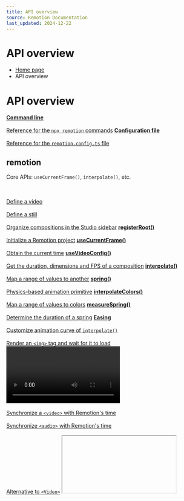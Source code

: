 ```yaml
---
title: API overview
source: Remotion Documentation
last_updated: 2024-12-22
---
```


# API overview

- [Home page](/)
- API overview

# API overview

[**Command line** \
\
Reference for the `npx remotion` commands](/docs/cli) [**Configuration file** \
\
Reference for the `remotion.config.ts` file](/docs/config)

## remotion

Core APIs: `useCurrentFrame()`, `interpolate()`, etc.

[**<Composition>** \
\
Define a video](/docs/composition) [**<Still>** \
\
Define a still](/docs/still) [**<Folder>** \
\
Organize compositions in the Studio sidebar](/docs/folder) [**registerRoot()** \
\
Initialize a Remotion project](/docs/register-root) [**useCurrentFrame()** \
\
Obtain the current time](/docs/use-current-frame) [**useVideoConfig()** \
\
Get the duration, dimensions and FPS of a composition](/docs/use-video-config) [**interpolate()** \
\
Map a range of values to another](/docs/interpolate) [**spring()** \
\
Physics-based animation primitive](/docs/spring) [**interpolateColors()** \
\
Map a range of values to colors](/docs/interpolate-colors) [**measureSpring()** \
\
Determine the duration of a spring](/docs/measure-spring) [**Easing** \
\
Customize animation curve of `interpolate()`](/docs/easing) [**<Img>** \
\
Render an `<img>` tag and wait for it to load](/docs/img) [**<Video>** \
\
Synchronize a `<video>` with Remotion's time](/docs/video) [**<Audio>** \
\
Synchronize `<audio>` with Remotion's time](/docs/audio) [**<OffthreadVideo>** \
\
Alternative to `<Video>`](/docs/offthreadvideo) [**<IFrame>** \
\
Render an `<iframe>` tag and wait for it to load](/docs/iframe) [**<Sequence>** \
\
Time-shifts it's children](/docs/sequence) [**<Series>** \
\
Display contents after another](/docs/series) [**<Freeze>** \
\
Freeze some content in time](/docs/freeze) [**<Loop>** \
\
Play some content repeatedly](/docs/loop) [**delayRender()** \
\
Block a render from continuing](/docs/delay-render) [**continueRender()** \
\
Unblock a render](/docs/continue-render) [**cancelRender()** \
\
Abort an error](/docs/cancel-render) [**getInputProps()** \
\
Receive the user-defined input data](/docs/get-input-props) [**getRemotionEnvironment()** \
\
Determine if you are currently previewing or rendering](/docs/get-remotion-environment) [**staticFile()** \
\
Access file from `public/` folder](/docs/staticfile) [**<AbsoluteFill>** \
\
Position content absolutely and in full size](/docs/absolute-fill) [**VERSION** \
\
Get the current version of Remotion](/docs/version)

## @remotion/bundler

Create a Webpack bundle from Node.JS

[**bundle()** \
\
Create a Webpack bundle](/docs/bundle)

## @remotion/player

Play a Remotion video in the browser.

[**<Player>** \
\
Embed a Remotion composition in a web app](/docs/player/player) [**<Thumbnail>** \
\
Embed a still in a web app](/docs/player/thumbnail)

## @remotion/lambda

Render videos and stills on AWS Lambda

[**estimatePrice()** \
\
Estimate the price of a render](/docs/lambda/estimateprice) [**deployFunction()** \
\
Create a new function in AWS Lambda](/docs/lambda/deployfunction) [**deleteFunction()** \
\
Delete a function in AWS Lambda](/docs/lambda/deletefunction) [**getFunctionInfo()** \
\
Gets information about a function](/docs/lambda/getfunctioninfo) [**getFunctions()** \
\
Lists available Remotion Lambda functions](/docs/lambda/getfunctions) [**getCompositionsOnLambda()** \
\
Gets list of compositions inside a Lambda function](/docs/lambda/getcompositionsonlambda) [**deleteSite()** \
\
Delete a bundle from S3](/docs/lambda/deletesite) [**deploySite()** \
\
Bundle and upload a site to S3](/docs/lambda/deploysite) [**getAwsClient()** \
\
Access the AWS SDK directly](/docs/lambda/getawsclient) [**getRegions()** \
\
Get all available regions](/docs/lambda/getregions) [**getSites()** \
\
Get all available sites](/docs/lambda/getsites) [**downloadMedia()** \
\
Download a render artifact from S3](/docs/lambda/downloadmedia) [**getUserPolicy()** \
\
Get the policy JSON for your AWS user](/docs/lambda/getuserpolicy) [**getRolePolicy()** \
\
Get the policy JSON for your AWS role](/docs/lambda/getrolepolicy) [**getOrCreateBucket()** \
\
Ensure a Remotion S3 bucket exists](/docs/lambda/getorcreatebucket) [**getRenderProgress()** \
\
Query the progress of a render](/docs/lambda/getrenderprogress) [**presignUrl()** \
\
Make a private file public to those with the link](/docs/lambda/presignurl) [**renderMediaOnLambda()** \
\
Trigger a video or audio render](/docs/lambda/rendermediaonlambda) [**renderStillOnLambda()** \
\
Trigger a still render](/docs/lambda/renderstillonlambda) [**simulatePermissions()** \
\
Ensure permissions are correctly set up](/docs/lambda/simulatepermissions) [**speculateFunctionName()** \
\
Get the lambda function name based on its configuration](/docs/lambda/speculatefunctionname) [**validateWebhookSignature()** \
\
Validate an incoming webhook request is authentic](/docs/lambda/validatewebhooksignature)

## @remotion/cloudrun

Render videos and stills on GCP Cloud Run

[**getServiceInfo()** \
\
Gets information about a service](/docs/cloudrun/getserviceinfo) [**deployService()** \
\
Create a new service in GCP Cloud Run](/docs/cloudrun/deployservice) [**deleteService()** \
\
Delete a service in GCP Cloud Run](/docs/cloudrun/deleteservice) [**getServices()** \
\
Lists available Remotion Cloud Run services](/docs/cloudrun/getservices) [**speculateServiceName()** \
\
Speculate a service name based on its configuration](/docs/cloudrun/speculateservicename) [**getRegions()** \
\
Get all available regions](/docs/cloudrun/getregions) [**deploySite()** \
\
Bundle and upload a site to Cloud Storage](/docs/cloudrun/deploysite) [**deleteSite()** \
\
Delete a bundle from Cloud Storage](/docs/cloudrun/deletesite) [**getSites()** \
\
Get all available sites from Cloud Storage](/docs/cloudrun/getsites) [**getOrCreateBucket()** \
\
Ensure a Remotion Cloud Storage bucket exists](/docs/cloudrun/getorcreatebucket) [**renderMediaOnCloudrun()** \
\
Trigger a video or audio render](/docs/cloudrun/rendermediaoncloudrun) [**renderStillOnCloudrun()** \
\
Trigger a still render](/docs/cloudrun/renderstilloncloudrun) [**testPermissions()** \
\
Ensure permissions are correctly set up in GCP](/docs/cloudrun/testpermissions)

## @remotion/captions

Common operations for subtitles.

[**Caption** \
\
An object shape for captions](/docs/captions/caption) [**parseSrt()** \
\
Parse a .srt file into a `Caption` array](/docs/captions/parse-srt) [**serializeSrt()** \
\
Serialize a .srt file into a `Caption` array](/docs/captions/serialize-srt) [**createTikTokStyleCaptions()** \
\
Structure the captions for TikTok-style display](/docs/captions/create-tiktok-style-captions)

## @remotion/gif

Include a GIF in your video.

[**<Gif>** \
\
Render a GIF](/docs/gif/gif) [**getGifDurationInSeconds()** \
\
Get the runtime of a GIF](/docs/gif/get-gif-duration-in-seconds) [**preloadGif()** \
\
Prepare a GIF for displaying in the Player](/docs/gif/preload-gif)

## @remotion/media-utils

Obtain info about video and audio.

[**audioBufferToDataUrl()** \
\
Serialize an audio buffer](/docs/audio-buffer-to-data-url) [**getAudioData()** \
\
Get metadata of an audio source](/docs/get-audio-data) [**getAudioDurationInSeconds()** \
\
Get the duration of an audio source](/docs/get-audio-duration-in-seconds) [**getVideoMetadata()** \
\
Get metadata of a video source](/docs/get-video-metadata) [**getWaveformPortion()** \
\
Trims audio data into a waveform](/docs/get-waveform-portion) [**useAudioData()** \
\
`getAudioData()` as a hook](/docs/use-audio-data) [**useWindowedAudioData()** \
\
Optimized for fetching only current data, works only with `.wav`](/docs/use-windowed-audio-data) [**visualizeAudio()** \
\
Processes a waveform for visualization](/docs/visualize-audio)

## @remotion/animation-utils

Obtain info about video and audio.

[**makeTransform()** \
\
Create a value for the CSS `transform` property](/docs/animation-utils/make-transform) [**interpolateStyles()** \
\
Map a range of values to CSS `style` values](/docs/animation-utils/interpolate-styles)

## @remotion/tailwind

Webpack override for using TailwindCSS

[**enableTailwind()** \
\
Override the Webpack config to enable TailwindCSS](/docs/tailwind/enable-tailwind)

## @remotion/enable-scss

Webpack override for enabling SASS/SCSS

[**enableScss()** \
\
Override the Webpack config to enable SCSS](/docs/enable-scss/enable-scss)

## @remotion/three

Create 3D videos using React Three Fiber

[**<ThreeCanvas>** \
\
A wrapper for React Three Fiber' Canvas](/docs/three-canvas) [**useVideoTexture(** \
\
Use a video in React Three Fiber](/docs/use-video-texture) [**useOffthreadVideoTexture()** \
\
Use an <OffthreadVideo> in React Three Fiber](/docs/use-offthread-video-texture)

## @remotion/skia

Low-level graphics using React Native Skia

[**enableSkia()** \
\
Webpack override for enabling Skia](/docs/skia/enable-skia) [**<SkiaCanvas>** \
\
React Native Skia <Canvas> wrapper](/docs/skia/skia-canvas)

## @remotion/lottie

Include a Lottie animation in your video

[**<Lottie>** \
\
Embed a Lottie animation in Remotion](/docs/lottie/lottie) [**getLottieMetadata()** \
\
Get metadata of a Lottie animation](/docs/lottie/getlottiemetadata) [**staticFile()** \
\
Load Lottie animations from a static file](/docs/lottie/staticfile)

## @remotion/preload

Preload media for the Player

[**preloadVideo()** \
\
Preload a video source](/docs/preload/preload-video) [**preloadAudio()** \
\
Preload an audio source](/docs/preload/preload-audio) [**preloadFont()** \
\
Preload a font](/docs/preload/preload-font) [**preloadImage()** \
\
Preload an image](/docs/preload/preload-image) [**resolveRedirect()** \
\
Get the definitive URL after all redirects](/docs/preload/preload-audio)

## @remotion/renderer

Render video, audio and stills from Node.JS or Bun

[**getCompositions()** \
\
List available compositions](/docs/renderer/get-compositions) [**selectComposition()** \
\
Get a composition](/docs/renderer/select-composition) [**renderMedia()** \
\
Render a video or audio](/docs/renderer/render-media) [**renderFrames()** \
\
Render a series of images](/docs/renderer/render-frames) [**renderStill()** \
\
Render a single image](/docs/renderer/render-still) [**stitchFramesToVideo()** \
\
Turn images into a video](/docs/renderer/stitch-frames-to-video) [**openBrowser()** \
\
Open a Chrome browser to reuse across renders](/docs/renderer/open-browser) [**ensureBrowser()** \
\
Open a Chrome browser to reuse across renders](/docs/renderer/ensure-browser) [**makeCancelSignal()** \
\
Create token to later cancel a render](/docs/renderer/make-cancel-signal) [**getVideoMetadata()** \
\
Get metadata from a video file in Node.js](/docs/renderer/get-video-metadata) [**getSilentParts()** \
\
Obtain silent portions of a video or audio](/docs/renderer/get-silent-parts) [**ensureFfmpeg()** \
\
Check for ffmpeg binary and install if not existing](/docs/renderer/ensure-ffmpeg) [**ensureFfprobe()** \
\
Check for ffprobe binary and install if not existing](/docs/renderer/ensure-ffprobe) [**getCanExtractFramesFast()** \
\
Probes for fast extraction for <OffthreadVideo>](/docs/renderer/get-can-extract-frames-fast)

## @remotion/paths

Manipulate and obtain info about SVG paths

[**getLength()** \
\
Obtain length of an SVG path](/docs/paths/get-length) [**getPointAtLength()** \
\
Get coordinates at a certain point of an SVG path](/docs/paths/get-point-at-length) [**getTangentAtLength()** \
\
Gets tangents `x` and `y` of a point which is on an SVG path](/docs/paths/get-tangent-at-length) [**reversePath()** \
\
Switch direction of an SVG path](/docs/paths/reverse-path) [**normalizePath()** \
\
Replace relative with absolute coordinates](/docs/paths/normalize-path) [**interpolatePath()** \
\
Interpolates between two SVG paths](/docs/paths/interpolate-path) [**evolvePath()** \
\
Animate an SVG path](/docs/paths/evolve-path) [**translatePath()** \
\
Translates the position of an path against X/Y coordinates](/docs/paths/translate-path) [**warpPath()** \
\
Remap the coordinates of a path](/docs/paths/warp-path) [**scalePath()** \
\
Grow or shrink the size of the path](/docs/paths/scale-path) [**getBoundingBox()** \
\
Get the bounding box of a SVG path](/docs/paths/get-bounding-box) [**resetPath()** \
\
Translates an SVG path to `(0, 0)`](/docs/paths/reset-path) [**extendViewBox()** \
\
Widen an SVG viewBox in all directions](/docs/paths/extend-viewbox) [**getSubpaths()** \
\
Split SVG path into its parts](/docs/paths/get-subpaths) [**parsePath()** \
\
Parse a string into an array of instructions](/docs/paths/parse-path) [**serializeInstructions()** \
\
Turn an array of instructions into a SVG path](/docs/paths/serialize-instructions) [**reduceInstructions()** \
\
Reduce the amount of instruction types](/docs/paths/reduce-instructions)

## @remotion/noise

Generate noise effects

[**noise2D()** \
\
Create 2D noise](/docs/noise/noise-2d) [**noise3D()** \
\
Create 3D noise](/docs/noise/noise-3d) [**noise4D()** \
\
Create 4D noise](/docs/noise/noise-4d)

## @remotion/shapes

Generate SVG shapes

[**makeRect()** \
\
Generate SVG Path for a rect](/docs/shapes/make-rect) [**<Rect/>** \
\
Render a rect](/docs/shapes/rect) [**makeCircle()** \
\
Generate SVG Path for a circle](/docs/shapes/make-circle) [**<Circle/>** \
\
Render a circle](/docs/shapes/circle) [**makePie()** \
\
Generate SVG Path for a pie](/docs/shapes/make-pie) [**<Pie/>** \
\
Render a pie](/docs/shapes/pie) [**makeEllipse()** \
\
Generate SVG Path for a ellipse](/docs/shapes/make-ellipse) [**<Ellipse/>** \
\
Render a ellipse](/docs/shapes/ellipse) [**makeTriangle()** \
\
Generate SVG Path for a triangle](/docs/shapes/make-triangle) [**<Triangle/>** \
\
Render a triangle](/docs/shapes/triangle) [**makeStar()** \
\
Generate SVG Path for a star](/docs/shapes/make-star) [**<Star/>** \
\
Render a star](/docs/shapes/star) [**makePolygon()** \
\
Generate SVG Path for a polygon](/docs/shapes/make-polygon) [**<Polygon/>** \
\
Render a polygon](/docs/shapes/polygon)

## @remotion/studio

APIs for controlling theRemotion Studio

[**getStaticFiles()** \
\
Get a list of files in the `public` folder](/docs/studio/get-static-files) [**watchPublicFolder()** \
\
Listen to changes in the public folder](/docs/studio/watch-public-folder) [**watchStaticFile()** \
\
Listen to changes of a static file](/docs/studio/watch-static-file) [**writeStaticFile()** \
\
Save content to a file in the public directory](/docs/studio/write-static-file) [**saveDefaultProps()** \
\
Save default props to the root file](/docs/studio/save-default-props) [**updateDefaultProps()** \
\
Update default props in the Props editor](/docs/studio/update-default-props) [**deleteStaticFile()** \
\
Delete a file from the public directory](/docs/studio/delete-static-file) [**restartStudio()** \
\
Restart the Studio Server.](/docs/studio/restart-studio) [**focusDefaultPropsPath()** \
\
Scrolls to a specific field in the default props editor](/docs/studio/focus-default-props-path) [**reevaluateComposition()** \
\
Re-runs calculateMetadata() on the current composition](/docs/studio/reevaluate-composition)

## @remotion/transitions

Transition between scenes

### Components

[**`<TransitionSeries>`** \
\
A `<Series>` with transitions inbetween](/docs/transitions/transitionseries)

### Timings

[**`springTiming()`** \
\
Transition with a `spring()`](/docs/transitions/timings/springtiming) [**`linearTiming()`** \
\
Transition linearly with optional Easing](/docs/transitions/timings/lineartiming)

### Presentations

Hover over an effect to see the preview.

[A\
\
B\
\
**`fade()`** \
\
Animate the opacity of the scenes](/docs/transitions/presentations/fade) [A\
\
B\
\
**`slide()`** \
\
Slide in and push out the previous scene](/docs/transitions/presentations/slide) [A\
\
B\
\
**`wipe()`** \
\
Slide over the previous scene](/docs/transitions/presentations/wipe) [A\
\
B\
\
**`flip()`** \
\
Rotate the previous scene](/docs/transitions/presentations/flip) [A\
\
B\
\
**`clockWipe()`** \
\
Reveal the new scene in a circular movement](/docs/transitions/presentations/clock-wipe) [A\
\
B\
\
**`cube()`** \
\
Paid\
\
Rotate both scenes with 3D perspective](/docs/transitions/presentations/cube) [A\
\
B\
\
**`none()`** \
\
Have no visual effect.](/docs/transitions/presentations/none)

## @remotion/layout-utils

Layout helpers

[**measureText()** \
\
Get dimensions of text](/docs/layout-utils/measure-text) [**fillTextBox()** \
\
Find line breaks and overflows in a text box](/docs/layout-utils/fill-text-box) [**fitText()** \
\
Get font size to fit text in a box](/docs/layout-utils/fit-text)

## @remotion/install-whisper-cpp

Whisper.cpp installation and transcription

[**installWhisperCpp()** \
\
Install the whisper.cpp software](/docs/install-whisper-cpp/install-whisper-cpp) [**downloadWhisperModel()** \
\
Download a Whisper model](/docs/install-whisper-cpp/download-whisper-model) [**transcribe()** \
\
Transcribe an audio file](/docs/install-whisper-cpp/transcribe) [**convertToCaptions()** \
\
Postprocessing for TikTok-style captions](/docs/install-whisper-cpp/convert-to-captions)

## @remotion/openai-whisper

Work with transcriptions from OpenAI Whisper

[**openAiWhisperApiToCaptions()** \
\
Turn OpenAI Whisper API transcriptions into an array of `Caption`](/docs/openai-whisper/openai-whisper-api-to-captions)

## @remotion/animated-emoji

Google Fonts Animated Emojis as Remotion Components

[**<AnimatedEmoji>** \
\
Component for rendering an animated emoji.](/docs/animated-emoji/animated-emoji) [**getAvailableEmoji()** \
\
Get a list of available emoji.](/docs/animated-emoji/get-available-emoji)

## @remotion/google-fonts

Load Google Fonts onto a page.

[**loadFont()** \
\
Load a Google Font](/docs/google-fonts/load-font) [**getAvailableFonts()** \
\
Static list of available fonts](/docs/google-fonts/get-available-fonts) [**getInfo()** \
\
Metadata about a specific font](/docs/google-fonts/get-info)

## @remotion/rive

Embed Rive animations in Remotion

[**<RemotionRiveCanvas>** \
\
Render a Rive animation](/docs/rive/remotionrivecanvas)

## @remotion/zod-types

Zod types enabling Remotion Studio UI

[**zColor()** \
\
A Zod Type for colors](/docs/zod-types/z-color) [**zTextarea()** \
\
A Zod Type for multiple-line text in a textarea](/docs/zod-types/z-textarea)

## @remotion/motion-blur

Apply motion blur effects to components

[**<Trail>** \
\
Add a trail effect to children](/docs/motion-blur/trail) [**<CameraMotionBlur>** \
\
Add a natural camera motion blur effect to children](/docs/motion-blur/camera-motion-blur)

## @remotion/fonts

Load font files onto a page.

[**loadFont()** \
\
Load a font from a URL or a local file](/docs/fonts-api/load-font)

## @remotion/media-parser

A pure JavaScript library for parsing video files

[**parseMedia()** \
\
Parse a media file.](/docs/media-parser/parse-media) [**nodeReader** \
\
Read a file from the local file system.](/docs/media-parser/node-reader) [**fetchReader** \
\
Read a file using `fetch()`.](/docs/media-parser/fetch-reader) [**webFileReader** \
\
Read a file from `<input type="file">`.](/docs/media-parser/web-file-reader)

## @remotion/webcodecs

Converting media using WebCodecs

[**convertMedia()** \
\
Converts a video using WebCodecs and Media Parser](/docs/webcodecs/convert-media) [**getAvailableContainers()** \
\
Get a list of containers `@remotion/webcodecs` supports.](/docs/webcodecs/get-available-containers) [**canReencodeVideoTrack()** \
\
Determine if a video track can be re-encoded](/docs/webcodecs/can-reencode-video-track) [**canReencodeAudioTrack()** \
\
Determine if a audio track can be re-encoded](/docs/webcodecs/can-reencode-audio-track) [**canCopyVideoTrack()** \
\
Determine if a video track can be copied without re-encoding](/docs/webcodecs/can-copy-video-track) [**canCopyAudioTrack()** \
\
Determine if a audio track can be copied without re-encoding](/docs/webcodecs/can-copy-audio-track) [**getDefaultAudioCodec()** \
\
Gets the default audio codec for a container if no other audio codec is specified.](/docs/webcodecs/get-default-audio-codec) [**getDefaultVideoCodec()** \
\
Gets the default video codec for a container if no other audio codec is specified.](/docs/webcodecs/get-default-video-codec) [**defaultOnAudioTrackHandler()** \
\
The default track transformation function for audio tracks.](/docs/webcodecs/default-on-audio-track-handler) [**defaultOnVideoTrackHandler()** \
\
The default track transformation function for video tracks.](/docs/webcodecs/default-on-video-track-handler) [**getAvailableAudioCodecs()** \
\
Get the audio codecs that can fit in a container.](/docs/webcodecs/get-available-audio-codecs) [**getAvailableVideoCodecs()** \
\
Get the video codecs that can fit in a container.](/docs/webcodecs/get-available-video-codecs)

## @remotion/licensing

Report and query company license usage

[**registerUsagePoint()** \
\
Register a cloud render or WebCodecs conversion](/docs/licensing/register-usage-point) [**getUsage()** \
\
Query usage of company license](/docs/licensing/get-usage)

[Improve this page](https://github.com/remotion-dev/remotion/edit/main/packages/docs/docs/api.mdx)

[Ask on Discord](https://remotion.dev/discord)

[Get help](/docs/get-help)

Last updated on **Dec 20, 2024**

[Next\
\
CLI reference](/docs/cli/)
